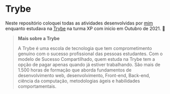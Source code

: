# **Trybe**

Neste repositório coloquei todas as atividades desenvolvidas por [mim](https://www.linkedin.com/in/rayana-pontes-de-lima-faria-975924162) enquanto estudava na [Trybe](https://www.betrybe.com/) na turma XP com inicio em Outubro de 2021. 🚀

> **Mais sobre a Trybe**
>
>A Trybe é uma escola de tecnologia que tem comprometimento genuíno com o sucesso profissional das pessoas estudantes. Com o modelo de Sucesso Compartilhado, quem estuda na Trybe tem a opção de pagar apenas quando já estiver trabalhando.
São mais de 1.500 horas de formação que aborda fundamentos de desenvolvimento web, desenvolvimento, Front-end, Back-end, ciência da computação, metodologias ágeis e habilidades comportamentais.
